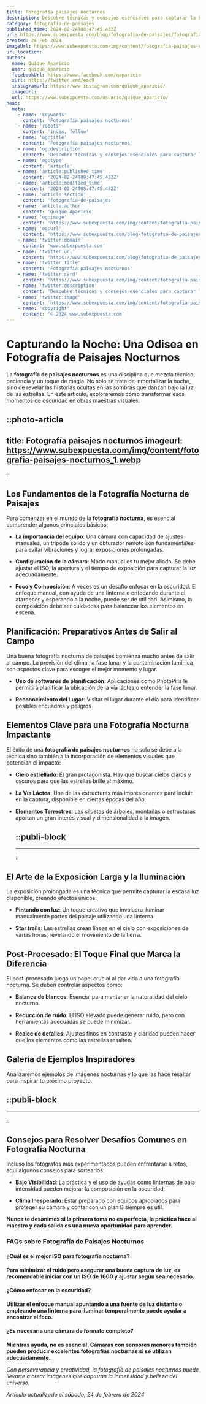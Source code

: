 ```yaml
---
title: Fotografía paisajes nocturnos
description: Descubre técnicas y consejos esenciales para capturar la belleza del cielo nocturno y paisajes estrellados. ¡Perfecciona tus fotos nocturnas!
category: fotografia-de-paisajes
published_time: 2024-02-24T08:47:45.432Z
url: https://www.subexpuesta.com/blog/fotografia-de-paisajes/fotografia-paisajes-nocturnos
created: 24 Feb 2024
imageUrl: https://www.subexpuesta.com/img/content/fotografia-paisajes-nocturnos_1.webp
url_location:
author:
  name: Quique Aparicio
  user: quique_aparicio
  facebookUrl: https://www.facebook.com/qaparicio
  xUrl: https://twitter.com/eac9
  instagramUrl: https://www.instagram.com/quique_aparicio/
  imageUrl: 
  url: https://www.subexpuesta.com/usuario/quique_aparicio/
head:
  meta:
    - name: 'keywords'
      content: 'Fotografía paisajes nocturnos'
    - name: 'robots'
      content: 'index, follow'
    - name: 'og:title'
      content: 'Fotografía paisajes nocturnos'
    - name: 'og:description'
      content: 'Descubre técnicas y consejos esenciales para capturar la belleza del cielo nocturno y paisajes estrellados. ¡Perfecciona tus fotos nocturnas!'
    - name: 'og:type'
      content: 'article'
    - name: 'article:published_time'
      content: '2024-02-24T08:47:45.432Z'
    - name: 'article:modified_time'
      content: '2024-02-24T08:47:45.432Z'
    - name: 'article:section'
      content: 'fotografia-de-paisajes'
    - name: 'article:author'
      content: 'Quique Aparicio'
    - name: 'og:image'
      content: 'https://www.subexpuesta.com/img/content/fotografia-paisajes-nocturnos_1.webp'
    - name: 'og:url'
      content: 'https://www.subexpuesta.com/blog/fotografia-de-paisajes/fotografia-paisajes-nocturnos'
    - name: 'twitter:domain'
      content: 'www.subexpuesta.com'
    - name: 'twitter:url'
      content: 'https://www.subexpuesta.com/blog/fotografia-de-paisajes/fotografia-paisajes-nocturnos'
    - name: 'twitter:title'
      content: 'Fotografía paisajes nocturnos'
    - name: 'twitter:card'
      content: 'https://www.subexpuesta.com/img/content/fotografia-paisajes-nocturnos_1.webp'
    - name: 'twitter:description'
      content: 'Descubre técnicas y consejos esenciales para capturar la belleza del cielo nocturno y paisajes estrellados. ¡Perfecciona tus fotos nocturnas!'
    - name: 'twitter:image'
      content: 'https://www.subexpuesta.com/img/content/fotografia-paisajes-nocturnos_1.webp'
    - name: 'copyright'
      content: '© 2024 www.subexpuesta.com'
---
```

# Capturando la Noche: Una Odisea en Fotografía de Paisajes Nocturnos

La **fotografía de paisajes nocturnos** es una disciplina que mezcla técnica, paciencia y un toque de magia. No solo se trata de inmortalizar la noche, sino de revelar las historias ocultas en las sombras que danzan bajo la luz de las estrellas. En este artículo, exploraremos cómo transformar esos momentos de oscuridad en obras maestras visuales.


::photo-article
---
title: Fotografía paisajes nocturnos
imageurl: https://www.subexpuesta.com/img/content/fotografia-paisajes-nocturnos_1.webp
---
::


## Los Fundamentos de la Fotografía Nocturna de Paisajes
Para comenzar en el mundo de la **fotografía nocturna**, es esencial comprender algunos principios básicos:

- **La importancia del equipo**: Una cámara con capacidad de ajustes manuales, un trípode sólido y un obturador remoto son fundamentales para evitar vibraciones y lograr exposiciones prolongadas.

- **Configuración de la cámara**: Modo manual es tu mejor aliado. Se debe ajustar el ISO, la apertura y el tiempo de exposición para capturar la luz adecuadamente.

- **Foco y Composición**: A veces es un desafío enfocar en la oscuridad. El enfoque manual, con ayuda de una linterna o enfocando durante el atardecer y esperando a la noche, puede ser de utilidad. Asimismo, la composición debe ser cuidadosa para balancear los elementos en escena.

## Planificación: Preparativos Antes de Salir al Campo
Una buena fotografía nocturna de paisajes comienza mucho antes de salir al campo. La previsión del clima, la fase lunar y la contaminación lumínica son aspectos clave para escoger el mejor momento y lugar.

- **Uso de softwares de planificación**: Aplicaciones como PhotoPills le permitirá planificar la ubicación de la vía láctea o entender la fase lunar.

- **Reconocimiento del Lugar**: Visitar el lugar durante el día para identificar posibles encuadres y peligros.

## Elementos Clave para una Fotografía Nocturna Impactante
El éxito de una **fotografía de paisajes nocturnos** no solo se debe a la técnica sino también a la incorporación de elementos visuales que potencian el impacto:

- **Cielo estrellado**: El gran protagonista. Hay que buscar cielos claros y oscuros para que las estrellas brille al máximo.

- **La Vía Láctea**: Una de las estructuras más impresionantes para incluir en la captura, disponible en ciertas épocas del año.

- **Elementos Terrestres**: Las siluetas de árboles, montañas o estructuras aportan un gran interés visual y dimensionalidad a la imagen.


  ::publi-block
  ---
  ---
  ::
  
  
## El Arte de la Exposición Larga y la Iluminación 
La exposición prolongada es una técnica que permite capturar la escasa luz disponible, creando efectos únicos:

- **Pintando con luz**: Un toque creativo que involucra iluminar manualmente partes del paisaje utilizando una linterna.

- **Star trails**: Las estrellas crean líneas en el cielo con exposiciones de varias horas, revelando el movimiento de la tierra.

## Post-Procesado: El Toque Final que Marca la Diferencia
El post-procesado juega un papel crucial al dar vida a una fotografía nocturna. Se deben controlar aspectos como:

- **Balance de blancos**: Esencial para mantener la naturalidad del cielo nocturno.

- **Reducción de ruido**: El ISO elevado puede generar ruido, pero con herramientas adecuadas se puede minimizar.

- **Realce de detalles**: Ajustes finos en contraste y claridad pueden hacer que los elementos como las estrellas resalten.

## Galería de Ejemplos Inspiradores
Analizaremos ejemplos de imágenes nocturnas y lo que las hace resaltar para inspirar tu próximo proyecto.


  ::publi-block
  ---
  ---
  ::
  
  
## Consejos para Resolver Desafíos Comunes en Fotografía Nocturna
Incluso los fotógrafos más experimentados pueden enfrentarse a retos, aquí algunos consejos para sortearlos:

- **Bajo Visibilidad**: La práctica y el uso de ayudas como linternas de baja intensidad pueden mejorar la composición en la oscuridad.

- **Clima Inesperado**: Estar preparado con equipos apropiados para proteger su cámara y contar con un plan B siempre es útil.

**Nunca te desanimes si la primera toma no es perfecta, la práctica hace al maestro y cada salida es una nueva oportunidad para aprender.**

### FAQs sobre Fotografía de Paisajes Nocturnos

#### ¿Cuál es el mejor ISO para fotografía nocturna?
**Para minimizar el ruido pero asegurar una buena captura de luz, es recomendable iniciar con un ISO de 1600 y ajustar según sea necesario.**

#### ¿Cómo enfocar en la oscuridad?
**Utilizar el enfoque manual apuntando a una fuente de luz distante o empleando una linterna para iluminar temporalmente puede ayudar a encontrar el foco.**

#### ¿Es necesaria una cámara de formato completo?
**Mientras ayuda, no es esencial. Cámaras con sensores menores también pueden producir excelentes fotografías nocturnas si se utilizan adecuadamente.**

*Con perseverancia y creatividad, la fotografía de paisajes nocturnos puede llevarte a crear imágenes que capturan la inmensidad y belleza del universo.*

_Artículo actualizado el sábado, 24 de febrero de 2024_